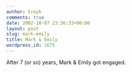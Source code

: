 ```yaml
---
author: troyh
comments: true
date: 2002-10-07 23:56:33+00:00
layout: post
slug: mark-emily
title: Mark & Emily
wordpress_id: 1675
---
```


After 7 (or so) years, Mark & Emily got engaged.
